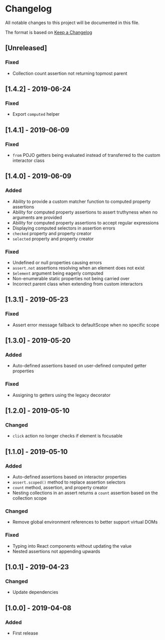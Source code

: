 # Changelog

All notable changes to this project will be documented in this file.

The format is based on [Keep a Changelog](http://keepachangelog.com/en/1.0.0/)

## [Unreleased]

### Fixed

- Collection count assertion not returning topmost parent

## [1.4.2] - 2019-06-24

### Fixed

- Export `computed` helper

## [1.4.1] - 2019-06-09

### Fixed

- `from` POJO getters being evaluated instead of transferred to the custom
  interactor class

## [1.4.0] - 2019-06-09

### Added

- Ability to provide a custom matcher function to computed property assertions
- Ability for computed property assertions to assert truthyness when no
  arguments are provided
- Ability for computed property assertions to accept regular expressions
- Displaying computed selectors in assertion errors
- `checked` property and property creator
- `selected` property and property creator

### Fixed

- Undefined or null properties causing errors
- `assert.not` assertions resolving when an element does not exist
- `$element` argument being eagerly computed
- Non-enumerable static properties not being carried over
- Incorrect parent class when extending from custom interactors

## [1.3.1] - 2019-05-23

### Fixed

- Assert error message fallback to defaultScope when no specific scope

## [1.3.0] - 2019-05-20

### Added

- Auto-defined assertions based on user-defined computed getter properties

### Fixed

- Assigning to getters using the legacy decorator

## [1.2.0] - 2019-05-10

### Changed

- `click` action no longer checks if element is focusable

## [1.1.0] - 2019-05-10

### Added

- Auto-defined assertions based on interactor properties
- `assert.scoped()` method to replace assertion selectors
- `count` method, assertion, and property creator
- Nesting collections in an assert returns a `count` assertion based on the
  collection scope

### Changed

- Remove global environment references to better support virtual DOMs

### Fixed

- Typing into React components without updating the value
- Nested assertions not appending upwards

## [1.0.1] - 2019-04-23

### Changed

- Update dependencies

## [1.0.0] - 2019-04-08

### Added

- First release
